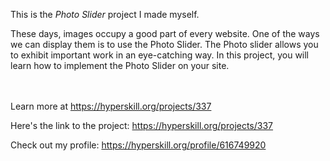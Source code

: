 This is the *Photo Slider* project I made myself.


<p>These days, images occupy a good part of every website. One of the ways we can display them is to use the Photo Slider. The Photo slider allows you to exhibit important work in an eye-catching way. In this project, you will learn how to implement the Photo Slider on your site.</p><br/><br/>Learn more at <a href="https://hyperskill.org/projects/337?utm_source=ide&utm_medium=ide&utm_campaign=ide&utm_content=project-card">https://hyperskill.org/projects/337</a>

Here's the link to the project: https://hyperskill.org/projects/337

Check out my profile: https://hyperskill.org/profile/616749920